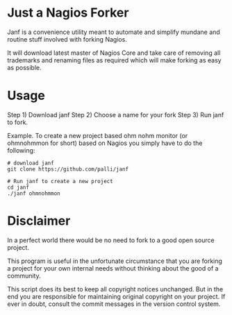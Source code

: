 Just a Nagios Forker
====================
Janf is a convenience utility meant to automate and simplify mundane and routine stuff involved with forking Nagios.

It will download latest master of Nagios Core and take care of removing all trademarks and renaming files as required which will make forking as easy as possible.

Usage
=====
Step 1) Download janf
Step 2) Choose a name for your fork
Step 3) Run janf to fork.

Example. To create a new project based ohm nohm monitor (or ohmnohmmon for short) based on Nagios you simply have to do the following:

    # download janf
    git clone https://github.com/palli/janf
    
    # Run janf to create a new project
    cd janf
    ./janf ohmnohmmon

Disclaimer
==========
In a perfect world there would be no need to fork to a good open source project. 

This program is useful in the unfortunate circumstance that you are forking a project for your own internal needs without
thinking about the good of a community.

This script does its best to keep all copyright notices unchanged. But in the end you are responsible for 
maintaining original copyright on your project. If ever in doubt, consult the commit messages in
the version control system.


